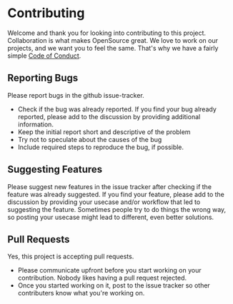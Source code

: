 # Contributing

Welcome and thank you for looking into contributing to this project.
Collaboration is what makes OpenSource great.
We love to work on our projects, and we want you to feel the same.
That's why we have a fairly simple [Code of Conduct](CODE_OF_CONDUCT.md).

## Reporting Bugs

Please report bugs in the github issue-tracker.

* Check if the bug was already reported.
  If you find your bug already reported, please add to the discussion by providing additional information.
* Keep the initial report short and descriptive of the problem
* Try not to speculate about the causes of the bug
* Include required steps to reproduce the bug, if possible.

## Suggesting Features

Please suggest new features in the issue tracker after checking if the feature was already suggested.
If you find your feature, please add to the discussion by providing your usecase and/or workflow that led to suggesting the feature.
Sometimes people try to do things the wrong way, so posting your usecase might lead to different, even better solutions.

## Pull Requests

Yes, this project is accepting pull requests.

* Please communicate upfront before you start working on your contribution. Nobody likes having a pull request rejected.
* Once you started working on it, post to the issue tracker so other contributers know what you're working on.
